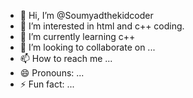 - 👋 Hi, I’m @Soumyadthekidcoder
- 👀 I’m interested in html and c++ coding.
- 🌱 I’m currently learning c++
- 💞️ I’m looking to collaborate on ...
- 📫 How to reach me ...
- 😄 Pronouns: ...
- ⚡ Fun fact: ...

<!---
Soumyadthekidcoder/Soumyadthekidcoder is a ✨ special ✨ repository because its `README.md` (this file) appears on your GitHub profile.
You can click the Preview link to take a look at your changes.
--->
